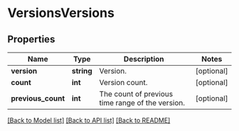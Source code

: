 # VersionsVersions

## Properties
Name | Type | Description | Notes
------------ | ------------- | ------------- | -------------
**version** | **string** | Version. | [optional] 
**count** | **int** | Version count. | [optional] 
**previous_count** | **int** | The count of previous time range of the version. | [optional] 

[[Back to Model list]](../README.md#documentation-for-models) [[Back to API list]](../README.md#documentation-for-api-endpoints) [[Back to README]](../README.md)



